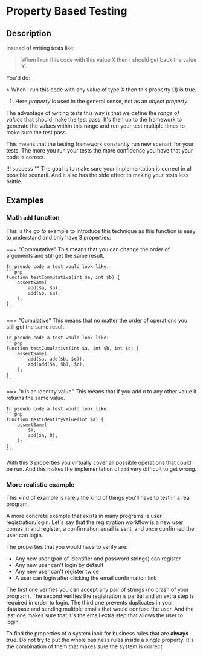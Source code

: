 # Property Based Testing

## Description

Instead of writing tests like:

> When I run this code with this value X then I should get back the value Y.

You'd do:

<div class="annotate" markdown>
> When I run this code with any value of type X then this property (1) is true.
</div>

1. Here _property_ is used in the general sense, not as an _object property_.

The advantage of writing tests this way is that we define the _range of values_ that should make the test pass. It's then up to the framework to generate the values within this range and run your test multiple times to make sure the test pass.

This means that the testing framework constantly run new scenarii for your tests. The more you run your tests the more confidence you have that your code is correct.

!!! success ""
    The goal is to make sure your implementation is correct in all possible scenarii. And it also has the side effect to making your tests less brittle.

## Examples

### Math `add` function

This is the _go to_ example to introduce this technique as this function is easy to understand and only have 3 properties:

=== "Commutative"
    This means that you can change the order of arguments and still get the same result.

    In pseudo code a test would look like:
    ```php
    function testCommutative(int $a, int $b) {
        assertSame(
            add($a, $b),
            add($b, $a),
        );
    }
    ```

=== "Cumulative"
    This means that no matter the order of operations you still get the same result.

    In pseudo code a test would look like:
    ```php
    function testCumulative(int $a, int $b, int $c) {
        assertSame(
            add($a, add($b, $c)),
            add(add($a, $b), $c),
        );
    }
    ```

=== "`0` is an identity value"
    This means that if you add `0` to any other value it returns the same value.

    In pseudo code a test would look like:
    ```php
    function testIdentityValue(int $a) {
        assertSame(
            $a,
            add($a, 0),
        );
    }
    ```

With this 3 properties you virtually cover all possible operations that could be run. And this makes the implementation of `add` very difficult to get wrong.

### More realistic example

This kind of example is rarely the kind of things you'll have to test in a real program.

A more concrete example that exists in many programs is user registration/login. Let's say that the registration workflow is a new user comes in and register, a confirmation email is sent, and once confirmed the user can login.

The properties that you would have to verify are:

- Any new user (pair of identifier and password strings) can register
- Any new user can't login by default
- Any new user can't register twice
- A user can login after clicking the email confirmation link

The first one verifies you can accept any pair of strings (no crash of your program). The second verifies the registration is partial and an extra step is required in order to login. The third one prevents duplicates in your database and sending multiple emails that would confuse the user. And the last one makes sure that it's the email extra step that allows the user to login.

To find the properties of a system look for business rules that are **always** true. Do not try to put the whole business rules inside a single property. It's the combination of them that makes sure the system is correct.
